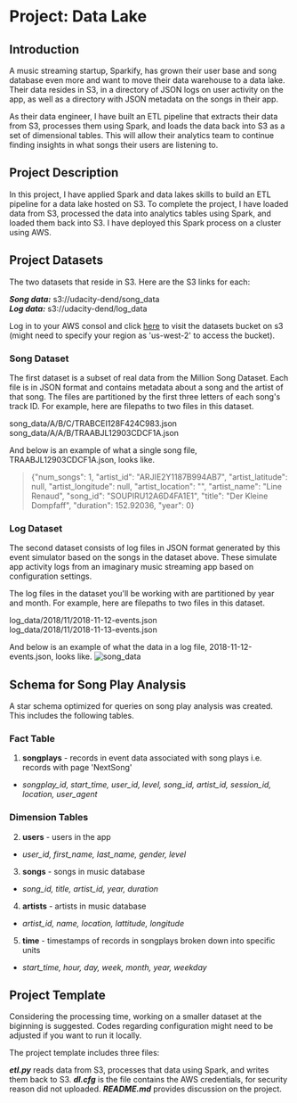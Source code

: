 # Project: Data Lake
## Introduction

A music streaming startup, Sparkify, has grown their user base and song database even more and want to move their data warehouse to a data lake. Their data resides in S3, in a directory of JSON logs on user activity on the app, as well as a directory with JSON metadata on the songs in their app.

As their data engineer, I have built an ETL pipeline that extracts their data from S3, processes them using Spark, and loads the data back into S3 as a set of dimensional tables. This will allow their analytics team to continue finding insights in what songs their users are listening to.

## Project Description

In this project, I have applied Spark and data lakes skills to build an ETL pipeline for a data lake hosted on S3. To complete the project, I have loaded data from S3, processed the data into analytics tables using Spark, and loaded them back into S3. I have deployed this Spark process on a cluster using AWS.

## Project Datasets

The two datasets that reside in S3. Here are the S3 links for each:

***Song data:*** s3://udacity-dend/song_data  
***Log data:*** s3://udacity-dend/log_data   

Log in to your AWS consol and click [here](https://s3.console.aws.amazon.com/s3/buckets/udacity-dend?region=us-west-2&tab=objects) to visit the datasets bucket on s3 (might need to specify your region as 'us-west-2' to access the bucket).

### Song Dataset

The first dataset is a subset of real data from the Million Song Dataset. Each file is in JSON format and contains metadata about a song and the artist of that song. The files are partitioned by the first three letters of each song's track ID. For example, here are filepaths to two files in this dataset.

song_data/A/B/C/TRABCEI128F424C983.json   
song_data/A/A/B/TRAABJL12903CDCF1A.json   

And below is an example of what a single song file, TRAABJL12903CDCF1A.json, looks like.

> {"num_songs": 1, "artist_id": "ARJIE2Y1187B994AB7", "artist_latitude": null, "artist_longitude": null, "artist_location": "", "artist_name": "Line Renaud", "song_id": "SOUPIRU12A6D4FA1E1", "title": "Der Kleine Dompfaff", "duration": 152.92036, "year": 0}

### Log Dataset

The second dataset consists of log files in JSON format generated by this event simulator based on the songs in the dataset above. These simulate app activity logs from an imaginary music streaming app based on configuration settings.

The log files in the dataset you'll be working with are partitioned by year and month. For example, here are filepaths to two files in this dataset.

log_data/2018/11/2018-11-12-events.json   
log_data/2018/11/2018-11-13-events.json   

And below is an example of what the data in a log file, 2018-11-12-events.json, looks like.
![song_data](./log-data.png)

## Schema for Song Play Analysis

A star schema optimized for queries on song play analysis was created. This includes the following tables.

### Fact Table

1. **songplays** - records in event data associated with song plays i.e. records with page 'NextSong'
- *songplay_id, start_time, user_id, level, song_id, artist_id, session_id, location, user_agent*

### Dimension Tables

2. **users** - users in the app   
- *user_id, first_name, last_name, gender, level*  
3. **songs** - songs in music database    
- *song_id, title, artist_id, year, duration*    
4. **artists** - artists in music database    
- *artist_id, name, location, lattitude, longitude*    
5. **time** - timestamps of records in songplays broken down into specific units    
- *start_time, hour, day, week, month, year, weekday*   

## Project Template

Considering the processing time, working on a smaller dataset at the biginning is suggested. Codes regarding configuration might need to be adjusted if you want to run it locally.

The project template includes three files:

***etl.py*** reads data from S3, processes that data using Spark, and writes them back to S3.
***dl.cfg*** is the file contains the AWS credentials, for security reason did not uploaded.
***README.md*** provides discussion on the project.

